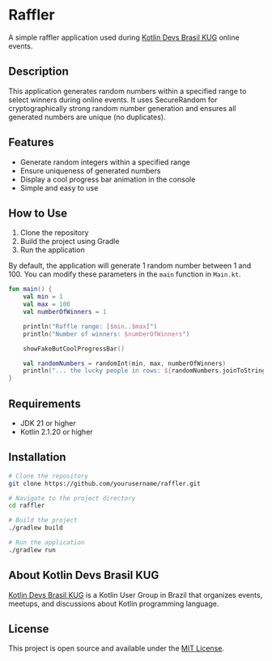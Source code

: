 # Raffler

A simple raffler application used during [Kotlin Devs Brasil KUG](https://kotlinbr.dev/) online events.

## Description

This application generates random numbers within a specified range to select winners during online events. It uses SecureRandom for cryptographically strong random number generation and ensures all generated numbers are unique (no duplicates).

## Features

- Generate random integers within a specified range
- Ensure uniqueness of generated numbers
- Display a cool progress bar animation in the console
- Simple and easy to use

## How to Use

1. Clone the repository
2. Build the project using Gradle
3. Run the application

By default, the application will generate 1 random number between 1 and 100. You can modify these parameters in the `main` function in `Main.kt`.

```kotlin
fun main() {
    val min = 1
    val max = 100
    val numberOfWinners = 1

    println("Raffle range: [$min..$max]")
    println("Number of winners: $numberOfWinners")

    showFakeButCoolProgressBar()

    val randomNumbers = randomInt(min, max, numberOfWinners)
    println("... the lucky people in rows: ${randomNumbers.joinToString(", ")} 🎉🎉🎉")
}
```

## Requirements

- JDK 21 or higher
- Kotlin 2.1.20 or higher

## Installation

```bash
# Clone the repository
git clone https://github.com/yourusername/raffler.git

# Navigate to the project directory
cd raffler

# Build the project
./gradlew build

# Run the application
./gradlew run
```

## About Kotlin Devs Brasil KUG

[Kotlin Devs Brasil KUG](https://kotlinbr.dev/) is a Kotlin User Group in Brazil that organizes events, meetups, and discussions about Kotlin programming language.

## License

This project is open source and available under the [MIT License](LICENSE).